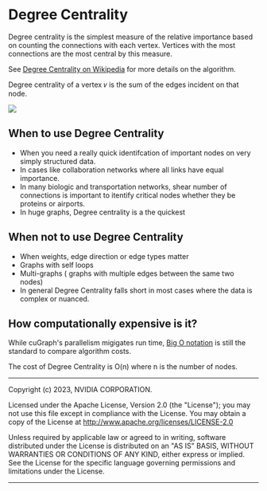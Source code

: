 # Degree Centrality
Degree centrality is the simplest measure of the relative importance based on counting the connections with each vertex. Vertices with the most connections are the most central by this measure.

See [Degree Centrality on Wikipedia](https://en.wikipedia.org/wiki/Degree_centrality) for more details on the algorithm.

Degree centrality of a vertex 𝑣 is the sum of the edges incident on that node.

<img src="https://wikimedia.org/api/rest_v1/media/math/render/svg/62c50cbf5f6cbe0842fe58fca63deb0f0772a829" />

## When to use Degree Centrality
* When you need a really quick identifcation of important nodes on very simply structured data.
* In cases like collaboration networks where all links have equal importance.
* In many biologic and transportation networks, shear number of connections is important to itentify critical nodes whether they be proteins or airports.
* In huge graphs, Degree centrality is a the quickest 

## When not to use Degree Centrality
* When weights, edge direction or edge types matter
* Graphs with self loops
* Multi-graphs ( graphs with multiple edges between the same two nodes)
* In general Degree Centrality falls short in most cases where the data is complex or nuanced.

## How computationally expensive is it?
While cuGraph's parallelism migigates run time, [Big O notation](https://en.wikipedia.org/wiki/Big_O_notation) is still the standard to compare algorithm costs.

The cost of Degree Centrality is O(n) where n is the number of nodes.
___
Copyright (c) 2023, NVIDIA CORPORATION.

Licensed under the Apache License, Version 2.0 (the "License");  you may not use this file except in compliance with the License. You may obtain a copy of the License at http://www.apache.org/licenses/LICENSE-2.0

Unless required by applicable law or agreed to in writing, software distributed under the License is distributed on an "AS IS" BASIS, WITHOUT WARRANTIES OR CONDITIONS OF ANY KIND, either express or implied. See the License for the specific language governing permissions and limitations under the License.
___